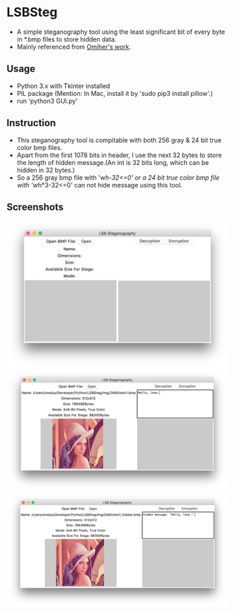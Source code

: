 # LSBSteg
- A simple steganography tool using the least significant bit of every byte in *.bmp files to store hidden data.
- Mainly referenced from [Omiher's work](https://github.com/omriher/LSB_Steganography).

## Usage
- Python 3.x with Tkinter installed
- PIL package (Mention: In Mac, install it by 'sudo pip3 install pillow'.)
- run 'python3 GUI.py'

## Instruction
- This steganography tool is compitable with both 256 gray & 24 bit true color bmp files.
- Apart from the first 1078 bits in header, I use the next 32 bytes to store the length of hidden message.(An int is 32 bits long, which can be hidden in 32 bytes.)
- So a 256 gray bmp file with 'w*h-32<=0' or a 24 bit true color bmp file with 'w*h*3-32<=0' can not hide message using this tool.

## Screenshots
![UI](https://github.com/BIOTONIC/LSBSteg/blob/master/Screenshots/Screen%20Shot%202017-05-27%20at%2017.39.50.png)
![Encrypt Message](https://github.com/BIOTONIC/LSBSteg/blob/master/Screenshots/Screen%20Shot%202017-05-27%20at%2017.43.48.png)
![Decrypt Message](https://github.com/BIOTONIC/LSBSteg/blob/master/Screenshots/Screen%20Shot%202017-05-27%20at%2017.44.10.png)
